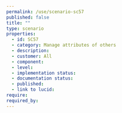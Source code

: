 ```yaml
---
permalink: /use/scenario-sc57
published: false
title: ""
type: scenario
properties:
  - id: SC57
  - category: Manage attributes of others
  - description: 
  - customer: All
  - component: 
  - level: 
  - implementation status: 
  - documentation status: 
  - published: 
  - link to lucid: 
require:
required_by:
---
```

